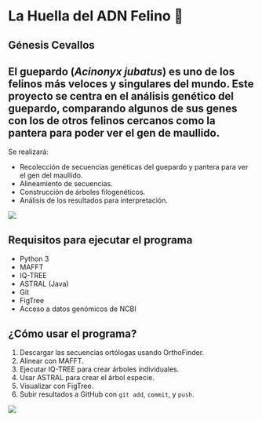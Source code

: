 # La Huella del ADN Felino :paw_prints:

## Génesis Cevallos

## El guepardo (*Acinonyx jubatus*) es uno de los felinos más veloces y singulares del mundo. Este proyecto se centra en el análisis genético del guepardo, comparando algunos de sus genes con los de otros felinos cercanos como la pantera para poder ver el gen de maullido.

Se realizará:
- Recolección de secuencias genéticas del guepardo y pantera para ver el gen del maullido.
- Alineamiento de secuencias.
- Construcción de árboles filogenéticos.
- Análisis de los resultados para interpretación.

![ ](https://images.unsplash.com/photo-1569600428323-7fd18782b483?q=80&w=1740&auto=format&fit=crop&ixlib=rb-4.1.0&ixid=M3wxMjA3fDB8MHxwaG90by1wYWdlfHx8fGVufDB8fHx8fA%3D%3D)

## Requisitos para ejecutar el programa
- Python 3
- MAFFT
- IQ-TREE
- ASTRAL (Java)
- Git
- FigTree
- Acceso a datos genómicos de NCBI

## ¿Cómo usar el programa?
1. Descargar las secuencias ortólogas usando OrthoFinder.
2. Alinear con MAFFT.
3. Ejecutar IQ-TREE para crear árboles individuales.
4. Usar ASTRAL para crear el árbol especie.
5. Visualizar con FigTree.
6. Subir resultados a GitHub con `git add`, `commit`, y `push`.

![ ](https://images.unsplash.com/photo-1623059192378-46d5760ab051?q=80&w=1701&auto=format&fit=crop&ixlib=rb-4.1.0&ixid=M3wxMjA3fDB8MHxwaG90by1wYWdlfHx8fGVufDB8fHx8fA%3D%3D)
